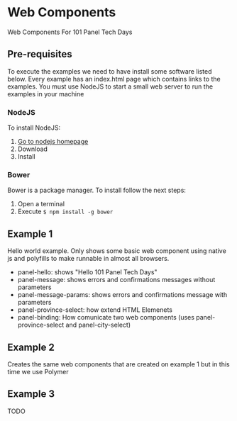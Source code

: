 # Web Components
Web Components For 101 Panel Tech Days

## Pre-requisites
To execute the examples we need to have install some software listed below. Every example has an index.html page which contains links to the examples. You must use NodeJS to start a small web server to run the examples in your machine

### NodeJS
To install NodeJS:
 1. [Go to nodejs homepage](https://nodejs.org)
 2. Download
 3. Install

### Bower
Bower is a package manager. To install follow the next steps:

 1. Open a terminal
 2. Execute
    `$ npm install -g bower`

## Example 1
Hello world example. Only shows some basic web component using native js and polyfills to make runnable in almost all browsers.

- panel-hello: shows "Hello 101 Panel Tech Days"
- panel-message: shows errors and confirmations messages without parameters
- panel-message-params: shows errors and confirmations message with parameters
- panel-province-select: how extend HTML Elemenets
- panel-binding: How comunicate two web components (uses panel-province-select and panel-city-select)

## Example 2
Creates the same web components that are created on example 1 but in this time we use Polymer

## Example 3
TODO

